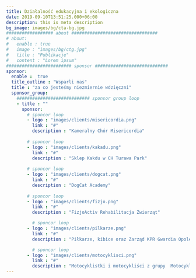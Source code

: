 ```yaml
---
title: Działalność edukacyjna i ekologiczna
date: 2019-09-10T13:51:25.000+06:00
description: this is meta description
bg_image: images/bg/cta-bg.jpg
################## about #################################
# about:
#   enable : true
#   image : "images/bg/ctg.jpg"
#   title : "Publikacje"
#   content : "Lorem ipsum"
######################### sponsor ############################
sponsor:
  enable :  true
  title_outline : "Wsparli nas"
  title : "za co jesteśmy niezmiernie wdzięczni"
  sponsor_group:
    ############################ sponsor group loop
    - title : ""
      sponsor:
        # sponcor loop
        - logo : "images/clients/misericordia.png"
          link : "#"
          description : "Kameralny Chór Misericordia"
          
        # sponcor loop
        - logo : "images/clients/kakadu.png"
          link : "#"
          description : "Sklep Kakdu w CH Turawa Park"
          
        # sponcor loop
        - logo : "images/clients/dogcat.png"
          link : "#"
          description : "DogCat Academy"
                 
        # sponcor loop
        - logo : "images/clients/fizjo.png"
          link : "#"
          description : "FizjoActiv Rehabilitacja Zwierząt"

          # sponcor loop
        - logo : "images/clients/pilkarze.png"
          link : "#"
          description : "Piłkarze, kibice oraz Zarząd KPR Gwardia Opole"

          # sponcor loop
        - logo : "images/clients/motocyklisci.png"
          link : "#"
          description : "Motocyklistki i motocykliści z grupy  Motocykliści - Motocyklistki Śląsk - Dolnośląskie - Opolskie"
---
```

